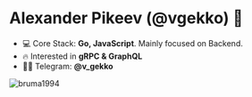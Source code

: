 <h1 align="left">Alexander Pikeev (@vgekko) 👋</h1>

- 💻 Core Stack: **Go, JavaScript**. Mainly focused on Backend.
- 🔥 Interested in **gRPC & GraphQL**
- 👨‍💻 Telegram: **@v_gekko**

<p>&nbsp;<img align="left" src="https://github-readme-stats.vercel.app/api?username=bruma1994&show_icons=true&hide_title=true" alt="bruma1994" /></p>
